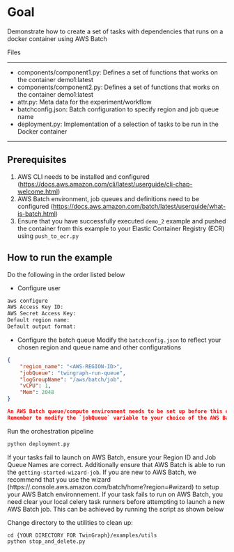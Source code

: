 # Goal

Demonstrate how to create a set of tasks with dependencies that runs on a docker container using AWS Batch

Files

---

* components/component1.py: Defines a set of functions that works on the container demo1:latest
* components/component2.py: Defines a set of functions that works on the container demo1:latest
* attr.py: Meta data for the experiment/workflow
* batchconfig.json: Batch configuration to specify region and job queue name 
* deployment.py: Implementation of a selection of tasks to be run in the Docker container  

---

## Prerequisites  

1.    AWS CLI needs to be installed and configured (https://docs.aws.amazon.com/cli/latest/userguide/cli-chap-welcome.html)
2.    AWS Batch environment, job queues and definitions need to be configured (https://docs.aws.amazon.com/batch/latest/userguide/what-is-batch.html)
3.    Ensure that you have successfully executed `demo_2` example and pushed the container from this example to your Elastic Container Registry (ECR) using `push_to_ecr.py`  

## How to run the example

Do the following in the order listed below

* Configure user 
```bash
aws configure
AWS Access Key ID: 
AWS Secret Access Key: 
Default region name: 
Default output format:
```

* Configure the batch queue
Modify the `batchconfig.json` to reflect your chosen region and queue name and other configurations
```json
{
    "region_name": "<AWS-REGION-ID>",
    "jobQueue": "twingraph-run-queue",
    "logGroupName": "/aws/batch/job",
    "vCPU": 1,
    "Mem": 2048
}

An AWS Batch queue/compute environment needs to be set up before this example can be executed
Remember to modify the `jobQueue` variable to your choice of the AWS Batch queue name.  

```
Run the orchestration pipeline
```bash
python deployment.py 
```


 
If your tasks fail to launch on AWS Batch, ensure your Region ID and Job Queue Names are correct.  Additionally ensure that AWS Batch is able to run the `getting-started-wizard-job`.  If you are new to AWS Batch, we recommend that you use the wizard (https://<AWS-REGION-ID>.console.aws.amazon.com/batch/home?region=<AWS-REGION-ID>#wizard) to setup your AWS Batch environnement.  If your task fails to run on AWS Batch, you need clear your local celery task runners before attempting to launch a new AWS Batch job. This can be achieved by running the script as shown below 

Change directory to the utilities to clean up:
```
cd {YOUR DIRECTORY FOR TwinGraph}/examples/utils
python stop_and_delete.py
```

